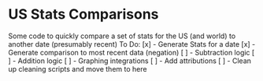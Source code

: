 # US Stats Comparisons  

Some code to quickly compare a set of stats for the US (and world) to another date (presumably recent)
To Do:
[x] - Generate Stats for a date
[x] - Generate comparison to most recent data (negation)
[ ] - Subtraction logic
[ ] - Addition logic
[ ] - Graphing integrations
[ ] - Add attributions
[ ] - Clean up cleaning scripts and move them to here

